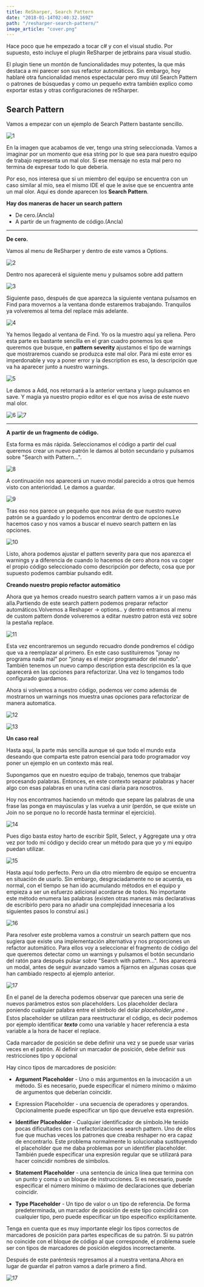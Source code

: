 ```yaml
---
title: ReSharper, Search Pattern
date: "2018-01-14T02:40:32.169Z"
path: "/resharper-search-pattern/"
image_article: "cover.png"
---
```


Hace poco que he empezado a tocar c# y con el visual studio.
Por supuesto, esto incluye el plugin ReSharper de jetbrains para visual studio.

El plugin tiene un montón de funcionalidades muy potentes, la que más destaca a 
mi parecer son sus refactor automáticos. Sin embargo, hoy hablaré otra funcionalidad
menos espectacular pero muy útil Search Pattern o patrones de búsquedas y
como un pequeño extra también explico como exportar estas y otras configuraciones de reSharper.


Search Pattern
-------------------------

Vamos a empezar con un ejemplo de Search Pattern bastante sencillo.

![1](./searchPattern_1.jpg)

En la imagen que acabamos de ver, tengo una string seleccionada. Vamos a 
imaginar por un momento que esa string por lo que sea para nuestro equipo
de trabajo representa un mal olor. Si ese mensaje no esta mal pero no
termina de expresar todo lo que debería.


Por eso, nos interesa que si un miembro del equipo se encuentra con un
caso similar al mio, sea el mismo IDE el que le avise que se encuentra ante
un mal olor. Aquí es donde aparecen los **Search Pattern**.


**Hay dos maneras de hacer un search pattern** 

- De cero.(Ancla)
- A partir de un fragmento de código.(Ancla)

-------------------------------------

**De cero.**

Vamos al menu de ReSharper y dentro de este vamos a Options.
    
![2](./searchPattern_2.jpg)

Dentro nos aparecerá el siguiente menu y pulsamos sobre add pattern

![3](./searchPattern_3.jpg)

Siguiente paso, después de que aparezca la siguiente ventana pulsamos en Find para
movernos a la ventana donde estaremos trabajando. Tranquilos ya volveremos al tema del
replace más adelante.

![4](./searchPattern_4.jpg)


Ya hemos llegado al ventana de Find. Yo os la muestro aquí ya rellena.
Pero esta parte es bastante sencilla en el gran cuadro ponemos los que queremos
que busque, en **pattern severity** ajustamos el tipo de warnings que mostraremos
cuando se produzca este mal olor. Para mi este error es imperdonable y voy a poner
error y la description es eso, la descripción que va ha aparecer junto a nuestro warnings.

![5](./searchPattern_5.JPG)


Le damos a Add, nos retornará a la anterior ventana y luego pulsamos en save.
Y magia ya nuestro propio editor es el que nos avisa de este nuevo mal olor.

![6](searchPattern_6.jpg)
![7](searchPattern_7.jpg)

--------------------------------------

**A partir de un fragmento de código.**

Esta forma es más rápida. Seleccionamos el código a partir del cual queremos crear un nuevo patrón
le damos al botón secundario y pulsamos sobre "Search with Pattern...".

![8](searchPattern_8.jpg)

A continuación nos aparecerá un nuevo modal parecido a otros que hemos visto con anterioridad.
Le damos a guardar.

![9](searchPattern_9.jpg)

Tras eso nos parece un pequeño que nos avisa de que nuestro nuevo patrón 
se a guardado y lo podemos encontrar dentro de opciones.Le hacemos caso y nos vamos a
buscar el nuevo search pattern en las opciones.

![10](searchPattern_10.jpg)


Listo, ahora podemos ajustar el pattern severity para que nos aparezca el warnings y a diferencia
de cuando lo hacemos de cero ahora nos va coger el propio código seleccionado como descripción por
defecto, cosa que por supuesto podemos cambiar pulsando edit.


**Creando nuestro propio refactor automático**


Ahora que ya hemos creado nuestro search pattern vamos a ir un paso más alla.Partiendo de este
search pattern podemos preparar refactor automáticos.Volvemos a Reshaper -> options.. 
y dentro entramos al menu de custom pattern donde volveremos a editar nuestro patron está
vez sobre la pestaña replace.

![11](searchPattern_11.jpg)

Esta vez encontraremos un segundo recuadro donde pondremos el código que va a reemplazar al
primero. En este caso sustituiremos "jonay no programa nada mal" por 
"jonay es el mejor programador del mundo". También tenemos un nuevo campo description 
esta descripción es la que aparecerá en las opciones para refactorizar.
Una vez lo tengamos todo configurado guardamos.


Ahora si volvemos a nuestro código, podemos ver como además de mostrarnos un warnings nos muestra
unas opciones para refactorizar de manera automatica.

![12](searchPattern_12.jpg)

![13](searchPattern_13.jpg)

**Un caso real**

Hasta aquí, la parte más sencilla aunque sé que todo el mundo esta deseando que comparta este 
patron esencial para todo programador voy poner un ejemplo en un contexto más real.

Supongamos que en nuestro equipo de trabajo, tenemos que trabajar procesando palabras.
Entonces, en este contexto separar palabras y hacer algo con esas palabras en una rutina
casi diaria para nosotros.

Hoy nos encontramos haciendo un método que separe las palabras de una frase las ponga en 
mayúsculas y las vuelva a unir (perdón, se que existe un Join no se porque no lo recordé 
hasta terminar el ejercicio).

![14](searchPattern_14.jpg)

Pues digo basta estoy harto de escribir Split, Select, y Aggregate una y otra vez por todo
mi código y decido crear un método para que yo y mi equipo puedan utilizar.

![15](searchPattern_15.jpg)


Hasta aquí todo perfecto. Pero un dia otro miembro de equipo se encuentra en situación de 
usarlo. Sin embargo, desgraciadamente no se acuerda, es normal, con el tiempo se han
ido acumulando métodos en el equipo y empieza a ser un esfuerzo adicional acordarse de todos.
No importante este método enumera las palabras (existen otras maneras más declarativas de
escribirlo pero para no añadir una complejidad innecesaria a los siguientes pasos lo 
construí asi.)

![16](searchPattern_16.jpg)

Para resolver este problema vamos a construir un search pattern que nos sugiera que existe
una implementación alternativa y nos proporciones un refactor automático.
Para ellos voy a seleccionar el fragmento de código del que queremos detectar como un
warnings y pulsamos el botón secundario del ratón para después pulsar sobre "Search with pattern...".
Nos aparecerá un modal, antes de seguir avanzado vamos a fijarnos en algunas cosas que han cambiado
respecto al ejemplo anterior.
 
![17](searchPattern_17.jpg)
 
En el panel de la derecha podemos observar que parecen una serie de nuevos parámetros estos 
son placeholders. Los placeholder declara poniendo cualquier palabra entre el símbolo del 
dolar $placeholder_name$ . Estos placeholder se utilizan para reestructurar el código, es decir podemos
por ejemplo identificar **$texto$** como una variable y hacer referencia a esta variable
a la hora de hacer el replace.

Cada marcador de posición se debe definir una vez y se puede usar varias veces en el patrón. 
Al definir un marcador de posición, debe definir sus restricciones tipo y opcional


Hay cinco tipos de marcadores de posición:

 - **Argument Placeholder** - Uno o más argumentos en la invocación a un método.
 Si es necesario, puede especificar el número mínimo o máximo de argumentos que deberían coincidir.

 - Expression Placeholder - una secuencia de operadores y operandos.
 Opcionalmente puede especificar un tipo que devuelve esta expresión.

 - **Identifier Placeholder** - Cualquier identificador de símbolo.He tenido pocas
 dificultades con la refactorizaciones search pattern. Uno de ellos fue que muchas
 veces los patrones que creaba reshaper no era capaz de encontrarlo. Este problema
 normalmente lo solucionaba sustituyendo el placeholder que me daba problemas por
 un identifier placeholder.
 También puede especificar una expresión regular que se utilizará para hacer coincidir nombres de símbolos.

 - **Statement Placeholder** -
 una sentencia de única línea  que termina con un punto y coma o un bloque de instrucciones. 
 Si es necesario, puede especificar el número mínimo o máximo de declaraciones que deberían coincidir.


 - **Type Placeholder** -
 Un tipo de valor o un tipo de referencia. De forma predeterminada, 
 un marcador de posición de este tipo coincidirá con cualquier tipo, 
 pero puede especificar un tipo específico explícitamente.

Tenga en cuenta que es muy importante elegir los tipos correctos de marcadores 
de posición para partes específicas de su patrón. 
Si su patrón no coincide con el bloque de código al que corresponde,
 el problema suele ser con tipos de marcadores de posición elegidos incorrectamente.
 
 Después de este paréntesis regresamos al a nuestra ventana.Ahora en lugar de guardar el patron
 vamos a darle primero a find.
 
 ![17](searchPattern_17.jpg)
